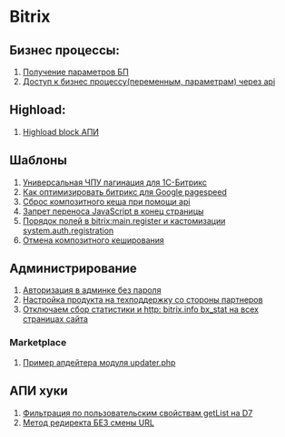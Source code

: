 # Bitrix

## Бизнес процессы:  
1) [Получение параметров БП](https://github.com/Shevtcoff/Bitrix/wiki/%D0%9F%D0%BE%D0%BB%D1%83%D1%87%D0%B5%D0%BD%D0%B8%D0%B5-%D0%BF%D0%B0%D1%80%D0%B0%D0%BC%D0%B5%D1%82%D1%80%D0%BE%D0%B2-%D0%91%D0%9F)
2) [Доступ к бизнес процессу(переменным, параметрам) через api](https://github.com/Shevtcoff/Bitrix/wiki/%D0%94%D0%BE%D1%81%D1%82%D1%83%D0%BF-%D0%BA-%D0%B1%D0%B8%D0%B7%D0%BD%D0%B5%D1%81-%D0%BF%D1%80%D0%BE%D1%86%D0%B5%D1%81%D1%81%D1%83(%D0%BF%D0%B5%D1%80%D0%B5%D0%BC%D0%B5%D0%BD%D0%BD%D1%8B%D0%BC,-%D0%BF%D0%B0%D1%80%D0%B0%D0%BC%D0%B5%D1%82%D1%80%D0%B0%D0%BC)-%D1%87%D0%B5%D1%80%D0%B5%D0%B7-api)

## Highload:
1) [Highload block АПИ](https://github.com/Shevtcoff/Bitrix/wiki/Highload-block-api)


## Шаблоны
1) [Универсальная ЧПУ пагинация для 1С-Битрикс](https://github.com/Shevtcoff/Bitrix/wiki/%D0%A3%D0%BD%D0%B8%D0%B2%D0%B5%D1%80%D1%81%D0%B0%D0%BB%D1%8C%D0%BD%D0%B0%D1%8F-%D0%A7%D0%9F%D0%A3-%D0%BF%D0%B0%D0%B3%D0%B8%D0%BD%D0%B0%D1%86%D0%B8%D1%8F-%D0%B4%D0%BB%D1%8F-1%D0%A1-%D0%91%D0%B8%D1%82%D1%80%D0%B8%D0%BA%D1%81)
2) [Как оптимизировать битрикс для Google pagespeed](https://github.com/Shevtcoff/Bitrix/wiki/bitrix-%D0%BE%D0%BF%D1%82%D0%B8%D0%BC%D0%B8%D0%B7%D0%B0%D1%86%D0%B8%D1%8F-%D0%B4%D0%BB%D1%8F-pagespeed,-%D0%9A%D0%B0%D0%BA-%D0%BE%D0%BF%D1%82%D0%B8%D0%BC%D0%B8%D0%B7%D0%B8%D1%80%D0%BE%D0%B2%D0%B0%D1%82%D1%8C-%D0%B1%D0%B8%D1%82%D1%80%D0%B8%D0%BA%D1%81-%D0%B4%D0%BB%D1%8F-Google-pagespeed)
3) [Сброс композитного кеша при помощи api](https://github.com/Shevtcoff/Bitrix/wiki/%D0%A1%D0%B1%D1%80%D0%BE%D1%81-%D0%BA%D0%B5%D1%88%D0%B0-%D0%BF%D1%80%D0%B8-%D0%BF%D0%BE%D0%BC%D0%BE%D1%89%D0%B8-api)
4) [Запрет переноса JavaScript в конец страницы](https://github.com/Shevtcoff/Bitrix/wiki/%D0%97%D0%B0%D0%BF%D1%80%D0%B5%D1%82-%D0%BF%D0%B5%D1%80%D0%B5%D0%BD%D0%BE%D1%81%D0%B0-JavaScript-%D0%B2-%D0%BA%D0%BE%D0%BD%D0%B5%D1%86-%D1%81%D1%82%D1%80%D0%B0%D0%BD%D0%B8%D1%86%D1%8B)
5) [Порядок полей в bitrix:main.register и кастомизации system.auth.registration](https://github.com/Shevtcoff/Bitrix/wiki/%D0%9F%D0%BE%D1%80%D1%8F%D0%B4%D0%BE%D0%BA-%D0%BF%D0%BE%D0%BB%D0%B5%D0%B9-%D0%B2-bitrix:main.register-%D0%B8-%D0%BA%D0%B0%D1%81%D1%82%D0%BE%D0%BC%D0%B8%D0%B7%D0%B0%D1%86%D0%B8%D0%B8-system.auth.registration)
6) [Отмена композитного кеширования](https://github.com/Shevtcoff/Bitrix/wiki/%D0%9E%D1%82%D0%BC%D0%B5%D0%BD%D0%B0-%D0%BA%D0%BE%D0%BC%D0%BF%D0%BE%D0%B7%D0%B8%D1%82%D0%BD%D0%BE%D0%B3%D0%BE-%D0%BA%D0%B5%D1%88%D0%B8%D1%80%D0%BE%D0%B2%D0%B0%D0%BD%D0%B8%D1%8F)

## Администрирование
1) [Авторизация в админке без пароля](https://github.com/Shevtcoff/Bitrix/wiki/%D0%90%D0%B2%D1%82%D0%BE%D1%80%D0%B8%D0%B7%D0%B0%D1%86%D0%B8%D1%8F-%D0%B2-%D0%B0%D0%B4%D0%BC%D0%B8%D0%BD%D0%BA%D0%B5-%D0%B1%D0%B5%D0%B7-%D0%BF%D0%B0%D1%80%D0%BE%D0%BB%D1%8F)
2) [Настройка продукта на техподдержку со стороны партнеров](https://github.com/Shevtcoff/Bitrix/wiki/%D0%9D%D0%B0%D1%81%D1%82%D1%80%D0%BE%D0%B9%D0%BA%D0%B0-%D0%BF%D1%80%D0%BE%D0%B4%D1%83%D0%BA%D1%82%D0%B0-%D0%BD%D0%B0-%D1%82%D0%B5%D1%85%D0%BF%D0%BE%D0%B4%D0%B4%D0%B5%D1%80%D0%B6%D0%BA%D1%83-%D1%81%D0%BE-%D1%81%D1%82%D0%BE%D1%80%D0%BE%D0%BD%D1%8B-%D0%BF%D0%B0%D1%80%D1%82%D0%BD%D0%B5%D1%80%D0%BE%D0%B2)
3) [Отключаем сбор статистики и http: bitrix.info bx_stat на всех страницах сайта](https://github.com/Shevtcoff/Bitrix/wiki/%D0%9E%D1%82%D0%BA%D0%BB%D1%8E%D1%87%D0%B0%D0%B5%D0%BC-%D1%81%D0%B1%D0%BE%D1%80-%D1%81%D1%82%D0%B0%D1%82%D0%B8%D1%81%D1%82%D0%B8%D0%BA%D0%B8-%D0%B8-http:-bitrix.info-bx_stat-%D0%BD%D0%B0-%D0%B2%D1%81%D0%B5%D1%85-%D1%81%D1%82%D1%80%D0%B0%D0%BD%D0%B8%D1%86%D0%B0%D1%85-%D1%81%D0%B0%D0%B9%D1%82%D0%B0)

### Marketplace
1) [Пример апдейтера модуля updater.php](https://github.com/Shevtcoff/Bitrix/wiki/%5Bmarketplace%5D-%D0%9F%D1%80%D0%B8%D0%BC%D0%B5%D1%80-%D0%B0%D0%BF%D0%B4%D0%B5%D0%B9%D1%82%D0%B5%D1%80%D0%B0-%D0%BC%D0%BE%D0%B4%D1%83%D0%BB%D1%8F-updater.php)

## АПИ хуки
1) [Фильтрация по пользовательским свойствам getList на D7](https://github.com/Shevtcoff/Bitrix/wiki/%D0%A4%D0%B8%D0%BB%D1%8C%D1%82%D1%80%D0%B0%D1%86%D0%B8%D1%8F-%D0%BF%D0%BE-%D0%BF%D0%BE%D0%BB%D1%8C%D0%B7%D0%BE%D0%B2%D0%B0%D1%82%D0%B5%D0%BB%D1%8C%D1%81%D0%BA%D0%B8%D0%BC-%D1%81%D0%B2%D0%BE%D0%B9%D1%81%D1%82%D0%B2%D0%B0%D0%BC-getList-%D0%BD%D0%B0-D7)
2) [Метод редиректа БЕЗ смены URL](https://github.com/Shevtcoff/Bitrix/wiki/%D0%9C%D0%B5%D1%82%D0%BE%D0%B4-%D1%80%D0%B5%D0%B4%D0%B8%D1%80%D0%B5%D0%BA%D1%82%D0%B0-%D0%91%D0%95%D0%97-%D1%81%D0%BC%D0%B5%D0%BD%D1%8B-URL)
